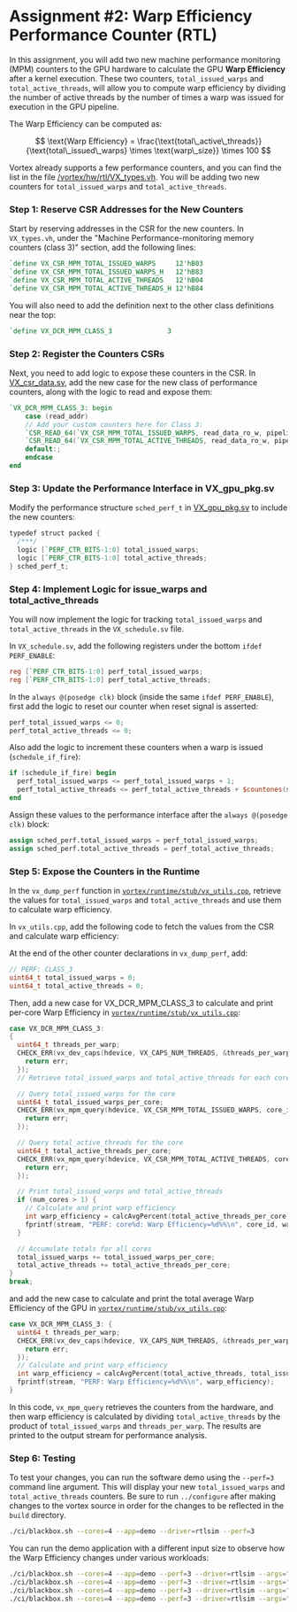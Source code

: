 # Assignment #2: Warp Efficiency Performance Counter (RTL)

In this assignment, you will add two new machine performance monitoring (MPM) counters to the GPU hardware to calculate the GPU **Warp Efficiency** after a kernel execution. These two counters, `total_issued_warps` and `total_active_threads`, will allow you to compute warp efficiency by dividing the number of active threads by the number of times a warp was issued for execution in the GPU pipeline.

The Warp Efficiency can be computed as:

$$
\text{Warp Efficiency} = \frac{\text{total\_active\_threads}}{\text{total\_issued\_warps} \times \text{warp\_size}} \times 100
$$

Vortex already supports a few performance counters, and you can find the list in the file [/vortex/hw/rtl/VX_types.vh](https://github.com/vortexgpgpu/vortex/blob/master/hw/rtl/VX_types.vh). You will be adding two new counters for `total_issued_warps` and `total_active_threads`.

### Step 1: Reserve CSR Addresses for the New Counters

Start by reserving addresses in the CSR for the new counters. In `VX_types.vh`, under the "Machine Performance-monitoring memory counters (class 3)" section, add the following lines:

```verilog
`define VX_CSR_MPM_TOTAL_ISSUED_WARPS     12'hB03
`define VX_CSR_MPM_TOTAL_ISSUED_WARPS_H   12'hB83
`define VX_CSR_MPM_TOTAL_ACTIVE_THREADS   12'hB04
`define VX_CSR_MPM_TOTAL_ACTIVE_THREADS_H 12'hB84
```

You will also need to add the definition next to the other class definitions near the top:

```verilog
`define VX_DCR_MPM_CLASS_3              3
```

### Step 2: Register the Counters CSRs

Next, you need to add logic to expose these counters in the CSR. In [VX_csr_data.sv](https://github.com/vortexgpgpu/vortex/blob/master/hw/rtl/core/VX_csr_data.sv#L276), add the new case for the new class of performance counters, along with the logic to read and expose them:

```verilog
`VX_DCR_MPM_CLASS_3: begin
    case (read_addr)
    // Add your custom counters here for Class 3:
    `CSR_READ_64(`VX_CSR_MPM_TOTAL_ISSUED_WARPS, read_data_ro_w, pipeline_perf_if.sched.total_issued_warps);
    `CSR_READ_64(`VX_CSR_MPM_TOTAL_ACTIVE_THREADS, read_data_ro_w, pipeline_perf_if.sched.total_active_threads);
    default:;
    endcase
end
```

### Step 3: Update the Performance Interface in VX_gpu_pkg.sv

Modify the performance structure `sched_perf_t` in [VX_gpu_pkg.sv](https://github.com/vortexgpgpu/vortex/blob/master/hw/rtl/VX_gpu_pkg.sv) to include the new counters:

```verilog
typedef struct packed {
  /***/
  logic [`PERF_CTR_BITS-1:0] total_issued_warps;
  logic [`PERF_CTR_BITS-1:0] total_active_threads;
} sched_perf_t;
```

### Step 4: Implement Logic for issue_warps and total_active_threads

You will now implement the logic for tracking `total_issued_warps` and `total_active_threads` in the `VX_schedule.sv` file.

In `VX_schedule.sv`, add the following registers under the bottom `ifdef PERF_ENABLE`:

```verilog
reg [`PERF_CTR_BITS-1:0] perf_total_issued_warps;
reg [`PERF_CTR_BITS-1:0] perf_total_active_threads;
```

In the `always @(posedge clk)` block (inside the same `ifdef PERF_ENABLE`), first add the logic to reset our counter when reset signal is asserted:

```verilog
perf_total_issued_warps <= 0;
perf_total_active_threads <= 0;
```

Also add the logic to increment these counters when a warp is issued (`schedule_if_fire`):

```verilog
if (schedule_if_fire) begin
  perf_total_issued_warps <= perf_total_issued_warps + 1;
  perf_total_active_threads <= perf_total_active_threads + $countones(schedule_if.data.tmask);
end
```

Assign these values to the performance interface after the `always @(posedge clk)` block:

```verilog
assign sched_perf.total_issued_warps = perf_total_issued_warps;
assign sched_perf.total_active_threads = perf_total_active_threads;
```

### Step 5: Expose the Counters in the Runtime

In the `vx_dump_perf` function in [`vortex/runtime/stub/vx_utils.cpp`](https://github.com/vortexgpgpu/vortex/blob/master/runtime/stub/vx_utils.cpp#L216), retrieve the values for `total_issued_warps` and `total_active_threads` and use them to calculate warp efficiency.

In `vx_utils.cpp`, add the following code to fetch the values from the CSR and calculate warp efficiency:

At the end of the other counter declarations in `vx_dump_perf`, add:
```cpp
// PERF: CLASS_3
uint64_t total_issued_warps = 0;
uint64_t total_active_threads = 0;
```

Then, add a new case for VX_DCR_MPM_CLASS_3 to calculate and print per-core Warp Efficiency in [`vortex/runtime/stub/vx_utils.cpp`](https://github.com/vortexgpgpu/vortex/blob/master/runtime/stub/vx_utils.cpp#L550):
```cpp
case VX_DCR_MPM_CLASS_3:
{
  uint64_t threads_per_warp;
  CHECK_ERR(vx_dev_caps(hdevice, VX_CAPS_NUM_THREADS, &threads_per_warp), {
    return err;
  });
  // Retrieve total_issued_warps and total_active_threads for each core

  // Query total_issued_warps for the core
  uint64_t total_issued_warps_per_core;
  CHECK_ERR(vx_mpm_query(hdevice, VX_CSR_MPM_TOTAL_ISSUED_WARPS, core_id, &total_issued_warps_per_core), {
    return err;
  });

  // Query total_active_threads for the core
  uint64_t total_active_threads_per_core;
  CHECK_ERR(vx_mpm_query(hdevice, VX_CSR_MPM_TOTAL_ACTIVE_THREADS, core_id, &total_active_threads_per_core), {
    return err;
  });

  // Print total_issued_warps and total_active_threads
  if (num_cores > 1) {
    // Calculate and print warp efficiency
    int warp_efficiency = calcAvgPercent(total_active_threads_per_core, total_issued_warps_per_core * threads_per_warp);
    fprintf(stream, "PERF: core%d: Warp Efficiency=%d%%\n", core_id, warp_efficiency);
  }

  // Accumulate totals for all cores
  total_issued_warps += total_issued_warps_per_core;
  total_active_threads += total_active_threads_per_core;
}
break;
```

and add the new case to calculate and print the total average Warp Efficiency of the GPU in [`vortex/runtime/stub/vx_utils.cpp`](https://github.com/vortexgpgpu/vortex/blob/master/runtime/stub/vx_utils.cpp#L630):
```cpp
case VX_DCR_MPM_CLASS_3: {
  uint64_t threads_per_warp;
  CHECK_ERR(vx_dev_caps(hdevice, VX_CAPS_NUM_THREADS, &threads_per_warp), {
    return err;
  });
  // Calculate and print warp efficiency
  int warp_efficiency = calcAvgPercent(total_active_threads, total_issued_warps * threads_per_warp);
  fprintf(stream, "PERF: Warp Efficiency=%d%%\n", warp_efficiency);
}
```

In this code, `vx_mpm_query` retrieves the counters from the hardware, and then warp efficiency is calculated by dividing `total_active_threads` by the product of `total_issued_warps` and `threads_per_warp`. The results are printed to the output stream for performance analysis.

### Step 6: Testing

To test your changes, you can run the software demo using the `--perf=3` command line argument. This will display your new `total_issued_warps` and `total_active_threads` counters. Be sure to run `../configure` after making changes to the vortex source in order for the changes to be reflected in the `build` directory.

```bash
./ci/blackbox.sh --cores=4 --app=demo --driver=rtlsim --perf=3
```

You can run the demo application with a different input size to observe how the Warp Efficiency changes under various workloads:

```bash
./ci/blackbox.sh --cores=4 --app=demo --perf=3 --driver=rtlsim --args="-n16"
./ci/blackbox.sh --cores=4 --app=demo --perf=3 --driver=rtlsim --args="-n32"
./ci/blackbox.sh --cores=4 --app=demo --perf=3 --driver=rtlsim --args="-n64"
./ci/blackbox.sh --cores=4 --app=demo --perf=3 --driver=rtlsim --args="-n128"
```